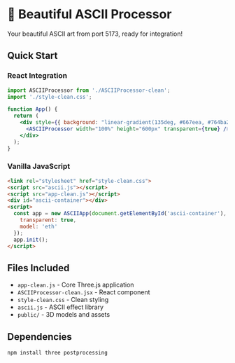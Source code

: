 # 🎨 Beautiful ASCII Processor

Your beautiful ASCII art from port 5173, ready for integration!

## Quick Start

### React Integration
```jsx
import ASCIIProcessor from './ASCIIProcessor-clean';
import './style-clean.css';

function App() {
  return (
    <div style={{ background: "linear-gradient(135deg, #667eea, #764ba2)" }}>
      <ASCIIProcessor width="100%" height="600px" transparent={true} />
    </div>
  );
}
```

### Vanilla JavaScript
```html
<link rel="stylesheet" href="style-clean.css">
<script src="ascii.js"></script>
<script src="app-clean.js"></script>
<div id="ascii-container"></div>
<script>
  const app = new ASCIIApp(document.getElementById('ascii-container'), {
    transparent: true,
    model: 'eth'
  });
  app.init();
</script>
```

## Files Included
- `app-clean.js` - Core Three.js application
- `ASCIIProcessor-clean.jsx` - React component
- `style-clean.css` - Clean styling
- `ascii.js` - ASCII effect library
- `public/` - 3D models and assets

## Dependencies
```bash
npm install three postprocessing
```
